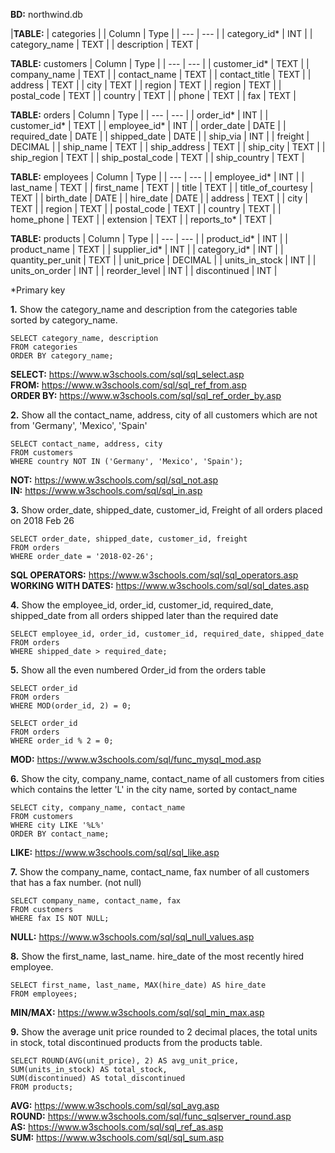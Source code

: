 **BD:** northwind.db

|**TABLE:** | categories |
| Column | Type |
| --- | --- |
| category_id* | INT |
| category_name | TEXT |
| description | TEXT |


**TABLE:** customers
| Column | Type |
| --- | --- |
| customer_id* | TEXT |
| company_name | TEXT |
| contact_name | TEXT |
| contact_title | TEXT |
| address | TEXT |
| city | TEXT |
| region | TEXT |
| region | TEXT |
| postal_code | TEXT |
| country | TEXT |
| phone | TEXT |
| fax | TEXT |


**TABLE:** orders
| Column | Type |
| --- | --- |
| order_id* | INT |
| customer_id* | TEXT |
| employee_id* | INT |
| order_date | DATE |
| required_date | DATE |
| shipped_date | DATE |
| ship_via | INT |
| freight | DECIMAL |
| ship_name | TEXT |
| ship_address | TEXT |
| ship_city | TEXT |
| ship_region | TEXT |
| ship_postal_code | TEXT |
| ship_country | TEXT |


**TABLE:** employees
| Column | Type |
| --- | --- |
| employee_id* | INT |
| last_name | TEXT |
| first_name | TEXT |
| title | TEXT |
| title_of_courtesy | TEXT |
| birth_date | DATE |
| hire_date | DATE |
| address | TEXT |
| city | TEXT |
| region | TEXT |
| postal_code | TEXT |
| country | TEXT |
| home_phone | TEXT |
| extension | TEXT |
| reports_to* | TEXT |


**TABLE:** products
| Column | Type |
| --- | --- |
| product_id* | INT |
| product_name | TEXT |
| supplier_id* | INT |
| category_id* | INT |
| quantity_per_unit | TEXT |
| unit_price | DECIMAL |
| units_in_stock | INT |
| units_on_order | INT |
| reorder_level | INT |
| discontinued | INT |

*Primary key

**1.** Show the category_name and description from the categories table sorted by category_name.
```
SELECT category_name, description
FROM categories
ORDER BY category_name;
```

**SELECT:** https://www.w3schools.com/sql/sql_select.asp </br>
**FROM:** https://www.w3schools.com/sql/sql_ref_from.asp </br>
**ORDER BY:** https://www.w3schools.com/sql/sql_ref_order_by.asp

**2.** Show all the contact_name, address, city of all customers which are not from 'Germany', 'Mexico', 'Spain'
```
SELECT contact_name, address, city
FROM customers
WHERE country NOT IN ('Germany', 'Mexico', 'Spain');
```

**NOT:** https://www.w3schools.com/sql/sql_not.asp </br>
**IN:** https://www.w3schools.com/sql/sql_in.asp

**3.** Show order_date, shipped_date, customer_id, Freight of all orders placed on 2018 Feb 26
```
SELECT order_date, shipped_date, customer_id, freight
FROM orders
WHERE order_date = '2018-02-26';
```

**SQL OPERATORS:** https://www.w3schools.com/sql/sql_operators.asp </br>
**WORKING WITH DATES:** https://www.w3schools.com/sql/sql_dates.asp

**4.** Show the employee_id, order_id, customer_id, required_date, shipped_date from all orders shipped later than the required date
```
SELECT employee_id, order_id, customer_id, required_date, shipped_date
FROM orders
WHERE shipped_date > required_date;
```

**5.** Show all the even numbered Order_id from the orders table
```
SELECT order_id
FROM orders
WHERE MOD(order_id, 2) = 0;
```

```
SELECT order_id
FROM orders
WHERE order_id % 2 = 0;
```

**MOD:** https://www.w3schools.com/sql/func_mysql_mod.asp

**6.** Show the city, company_name, contact_name of all customers from cities which contains the letter 'L' in the city name, sorted by contact_name
```
SELECT city, company_name, contact_name
FROM customers
WHERE city LIKE '%L%'
ORDER BY contact_name;
```

**LIKE:** https://www.w3schools.com/sql/sql_like.asp

**7.** Show the company_name, contact_name, fax number of all customers that has a fax number. (not null)
```
SELECT company_name, contact_name, fax
FROM customers
WHERE fax IS NOT NULL;
```

**NULL:** https://www.w3schools.com/sql/sql_null_values.asp

**8.** Show the first_name, last_name. hire_date of the most recently hired employee.
```
SELECT first_name, last_name, MAX(hire_date) AS hire_date
FROM employees;
```

**MIN/MAX:** https://www.w3schools.com/sql/sql_min_max.asp

**9.** Show the average unit price rounded to 2 decimal places, the total units in stock, total discontinued products from the products table.
```
SELECT ROUND(AVG(unit_price), 2) AS avg_unit_price,
SUM(units_in_stock) AS total_stock,
SUM(discontinued) AS total_discontinued
FROM products;
```

**AVG:** https://www.w3schools.com/sql/sql_avg.asp </br>
**ROUND:** https://www.w3schools.com/sql/func_sqlserver_round.asp </br>
**AS:** https://www.w3schools.com/sql/sql_ref_as.asp </br>
**SUM:** https://www.w3schools.com/sql/sql_sum.asp
